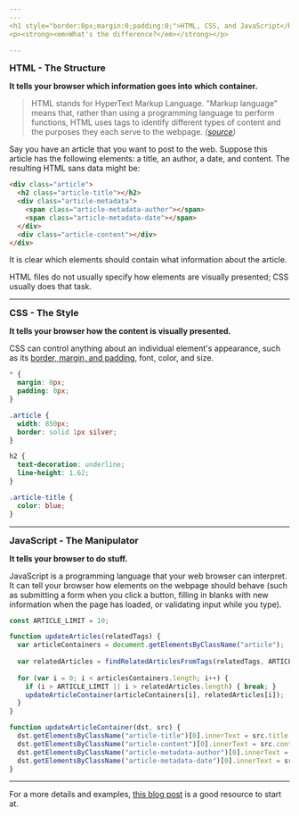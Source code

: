 ```yaml
---
---
<h1 style="border:0px;margin:0;padding:0;">HTML, CSS, and JavaScript</h1>
<p><strong><em>What's the difference?</em></strong></p>

---
```

<h3 style="margin:0px">HTML - The Structure</h3>
<p><strong>It tells your browser which information goes into which container.</strong></p>

> HTML stands for HyperText Markup Language. "Markup language" means that, rather than using a programming language to perform functions, HTML uses tags to identify different types of content and the purposes they each serve to the webpage.
_([source](https://blog.hubspot.com/marketing/web-design-html-css-javascript))_

Say you have an article that you want to post to the web. Suppose this article has the following elements: a title, an author, a date, and content. The resulting HTML sans data might be:  
```html
<div class="article">
  <h2 class="article-title"></h2>
  <div class="article-metadata">
    <span class="article-metadata-author"></span>
    <span class="article-metadata-date"></span>
  </div>
  <div class="article-content"></div>
</div>
```  
It is clear which elements should contain what information about the article.  

HTML files do not usually specify how elements are visually presented; CSS usually does that task.  

---
<h3 style="margin:0px">CSS - The Style</h3>
<p><strong>It tells your browser how the content is visually presented.</strong></p>

CSS can control anything about an individual element's appearance, such as its [border, margin, and padding](https://www.w3schools.com/css/css_boxmodel.asp), font, color, and size.  

```css
* {
  margin: 0px;
  padding: 0px;
}

.article {
  width: 850px;
  border: solid 1px silver;
}

h2 {
  text-decoration: underline;
  line-height: 1.62;
}

.article-title {
  color: blue;
}
```

---
<h3 style="margin:0px">JavaScript - The Manipulator</h3>
<p><strong>It tells your browser to do stuff.</strong></p>

JavaScript is a programming language that your web browser can interpret. It can tell your browser how elements on the webpage should behave (such as submitting a form when you click a button, filling in blanks with new information when the page has loaded, or validating input while you type).  
```js
const ARTICLE_LIMIT = 10;

function updateArticles(relatedTags) {
  var articleContainers = document.getElementsByClassName("article");
  
  var relatedArticles = findRelatedArticlesFromTags(relatedTags, ARTICLE_LIMIT);
  
  for (var i = 0; i < articlesContainers.length; i++) {
    if (i > ARTICLE_LIMIT || i > relatedArticles.length) { break; }
    updateArticleContainer(articleContainers[i], relatedArticles[i]);
  }
}

function updateArticleContainer(dst, src) {
  dst.getElementsByClassName("article-title")[0].innerText = src.title;
  dst.getElementsByClassName("article-content")[0].innerText = src.content;
  dst.getElementsByClassName("article-metadata-author")[0].innerText = src.author;
  dst.getElementsByClassName("article-metadata-date")[0].innerText = src.date;
}
```

---
For a more details and examples, [this blog post](https://blog.hubspot.com/marketing/web-design-html-css-javascript) is a good resource to start at.  

